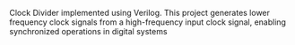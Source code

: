 Clock Divider implemented using Verilog. This project generates lower frequency clock signals from a high-frequency input clock signal, enabling synchronized operations in digital systems
